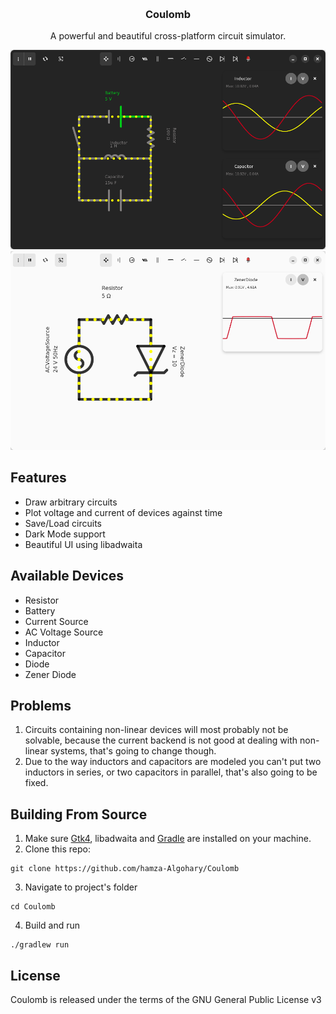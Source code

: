 <a id="readme-top"></a>

<br />
<div align="center">
  <!--<a href="https://github.com/othneildrew/Best-README-Template">
    <img src="images/logo.png" alt="Logo" width="80" height="80">
  </a>-->

  <h3 align="center">Coulomb</h3>
  <p align="center">
    A powerful and beautiful cross-platform circuit simulator.
    <br />
  </p>
</div>

![](screenshots/rlc.png)
![](screenshots/zener-light.png)

## Features
- Draw arbitrary circuits
- Plot voltage and current of devices against time
- Save/Load circuits
- Dark Mode support
- Beautiful UI using libadwaita

## Available Devices
- Resistor
- Battery
- Current Source
- AC Voltage Source
- Inductor
- Capacitor
- Diode
- Zener Diode

## Problems
1. Circuits containing non-linear devices will most probably not be solvable, because the current backend is not good at dealing with non-linear systems, that's going to change though.
2. Due to the way inductors and capacitors are modeled you can't put two inductors in series, or two capacitors in parallel, that's also going to be fixed.
## Building From Source
1. Make sure [Gtk4](https://www.gtk.org/docs/installations/),  libadwaita and [Gradle](https://gradle.org/install/) are installed on your machine.
2. Clone this repo:
```
git clone https://github.com/hamza-Algohary/Coulomb
```
3. Navigate to project's folder
```
cd Coulomb
```
4. Build and run
```
./gradlew run
```

## License
Coulomb is released under the terms of the GNU General Public License v3
<!--## Acknowledgments-->
